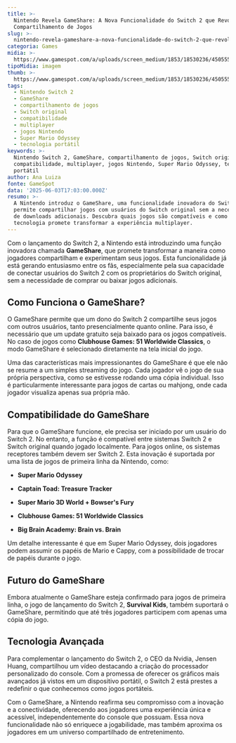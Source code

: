 ```yaml
---
title: >-
  Nintendo Revela GameShare: A Nova Funcionalidade do Switch 2 que Revoluciona o
  Compartilhamento de Jogos
slug: >-
  nintendo-revela-gameshare-a-nova-funcionalidade-do-switch-2-que-revoluciona-o-compartilhamento-de-jogos
categoria: Games
midia: >-
  https://www.gamespot.com/a/uploads/screen_medium/1853/18530236/4505555-nswitch_51worldwidegames_05.jpg
tipoMidia: imagem
thumb: >-
  https://www.gamespot.com/a/uploads/screen_medium/1853/18530236/4505555-nswitch_51worldwidegames_05.jpg
tags:
  - Nintendo Switch 2
  - GameShare
  - compartilhamento de jogos
  - Switch original
  - compatibilidade
  - multiplayer
  - jogos Nintendo
  - Super Mario Odyssey
  - tecnologia portátil
keywords: >-
  Nintendo Switch 2, GameShare, compartilhamento de jogos, Switch original,
  compatibilidade, multiplayer, jogos Nintendo, Super Mario Odyssey, tecnologia
  portátil
author: Ana Luiza
fonte: GameSpot
data: '2025-06-03T17:03:00.000Z'
resumo: >-
  A Nintendo introduz o GameShare, uma funcionalidade inovadora do Switch 2 que
  permite compartilhar jogos com usuários do Switch original sem a necessidade
  de downloads adicionais. Descubra quais jogos são compatíveis e como essa
  tecnologia promete transformar a experiência multiplayer.
---
```

Com o lançamento do Switch 2, a Nintendo está introduzindo uma função inovadora chamada **GameShare**, que promete transformar a maneira como jogadores compartilham e experimentam seus jogos. Esta funcionalidade já está gerando entusiasmo entre os fãs, especialmente pela sua capacidade de conectar usuários do Switch 2 com os proprietários do Switch original, sem a necessidade de comprar ou baixar jogos adicionais.

## Como Funciona o GameShare?

O GameShare permite que um dono do Switch 2 compartilhe seus jogos com outros usuários, tanto presencialmente quanto online. Para isso, é necessário que um update gratuito seja baixado para os jogos compatíveis. No caso de jogos como **Clubhouse Games: 51 Worldwide Classics**, o modo GameShare é selecionado diretamente na tela inicial do jogo.

Uma das características mais impressionantes do GameShare é que ele não se resume a um simples streaming do jogo. Cada jogador vê o jogo de sua própria perspectiva, como se estivesse rodando uma cópia individual. Isso é particularmente interessante para jogos de cartas ou mahjong, onde cada jogador visualiza apenas sua própria mão.

## Compatibilidade do GameShare

Para que o GameShare funcione, ele precisa ser iniciado por um usuário do Switch 2. No entanto, a função é compatível entre sistemas Switch 2 e Switch original quando jogado localmente. Para jogos online, os sistemas receptores também devem ser Switch 2. Esta inovação é suportada por uma lista de jogos de primeira linha da Nintendo, como:

* **Super Mario Odyssey**

* **Captain Toad: Treasure Tracker**

* **Super Mario 3D World + Bowser's Fury**

* **Clubhouse Games: 51 Worldwide Classics**

* **Big Brain Academy: Brain vs. Brain**

Um detalhe interessante é que em Super Mario Odyssey, dois jogadores podem assumir os papéis de Mario e Cappy, com a possibilidade de trocar de papéis durante o jogo.

## Futuro do GameShare

Embora atualmente o GameShare esteja confirmado para jogos de primeira linha, o jogo de lançamento do Switch 2, **Survival Kids**, também suportará o GameShare, permitindo que até três jogadores participem com apenas uma cópia do jogo.

## Tecnologia Avançada

Para complementar o lançamento do Switch 2, o CEO da Nvidia, Jensen Huang, compartilhou um vídeo destacando a criação do processador personalizado do console. Com a promessa de oferecer os gráficos mais avançados já vistos em um dispositivo portátil, o Switch 2 está prestes a redefinir o que conhecemos como jogos portáteis.

Com o GameShare, a Nintendo reafirma seu compromisso com a inovação e a conectividade, oferecendo aos jogadores uma experiência única e acessível, independentemente do console que possuam. Essa nova funcionalidade não só enriquece a jogabilidade, mas também aproxima os jogadores em um universo compartilhado de entretenimento.
